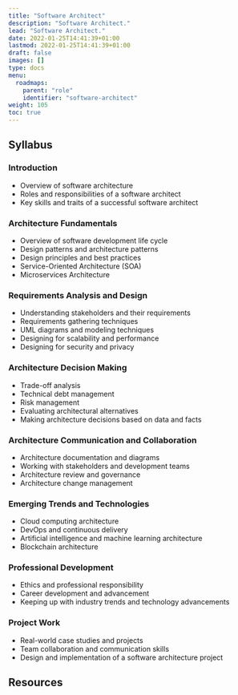```yaml
---
title: "Software Architect"
description: "Software Architect."
lead: "Software Architect."
date: 2022-01-25T14:41:39+01:00
lastmod: 2022-01-25T14:41:39+01:00
draft: false
images: []
type: docs
menu:
  roadmaps:
    parent: "role"
    identifier: "software-architect"
weight: 105
toc: true
---
```


## Syllabus

### Introduction
 - Overview of software architecture
 - Roles and responsibilities of a software architect
 - Key skills and traits of a successful software architect

### Architecture Fundamentals
 - Overview of software development life cycle
 - Design patterns and architecture patterns
 - Design principles and best practices
 - Service-Oriented Architecture (SOA)
 - Microservices Architecture

### Requirements Analysis and Design
 - Understanding stakeholders and their requirements
 - Requirements gathering techniques
 - UML diagrams and modeling techniques
 - Designing for scalability and performance
 - Designing for security and privacy

### Architecture Decision Making
 - Trade-off analysis
 - Technical debt management
 - Risk management
 - Evaluating architectural alternatives
 - Making architecture decisions based on data and facts

### Architecture Communication and Collaboration
 - Architecture documentation and diagrams
 - Working with stakeholders and development teams
 - Architecture review and governance
 - Architecture change management

### Emerging Trends and Technologies
 - Cloud computing architecture
 - DevOps and continuous delivery
 - Artificial intelligence and machine learning architecture
 - Blockchain architecture

### Professional Development
 - Ethics and professional responsibility
 - Career development and advancement
 - Keeping up with industry trends and technology advancements

### Project Work
 - Real-world case studies and projects
 - Team collaboration and communication skills
 - Design and implementation of a software architecture project

## Resources